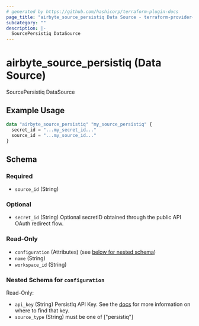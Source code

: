 ```yaml
---
# generated by https://github.com/hashicorp/terraform-plugin-docs
page_title: "airbyte_source_persistiq Data Source - terraform-provider-airbyte"
subcategory: ""
description: |-
  SourcePersistiq DataSource
---
```


# airbyte_source_persistiq (Data Source)

SourcePersistiq DataSource

## Example Usage

```terraform
data "airbyte_source_persistiq" "my_source_persistiq" {
  secret_id = "...my_secret_id..."
  source_id = "...my_source_id..."
}
```

<!-- schema generated by tfplugindocs -->
## Schema

### Required

- `source_id` (String)

### Optional

- `secret_id` (String) Optional secretID obtained through the public API OAuth redirect flow.

### Read-Only

- `configuration` (Attributes) (see [below for nested schema](#nestedatt--configuration))
- `name` (String)
- `workspace_id` (String)

<a id="nestedatt--configuration"></a>
### Nested Schema for `configuration`

Read-Only:

- `api_key` (String) PersistIq API Key. See the <a href="https://apidocs.persistiq.com/#authentication">docs</a> for more information on where to find that key.
- `source_type` (String) must be one of ["persistiq"]


